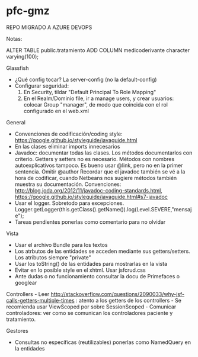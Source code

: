 # pfc-gmz

REPO MIGRADO A AZURE DEVOPS

Notas:

ALTER TABLE public.tratamiento
   ADD COLUMN medicoderivante character varying(100);

Glassfish
 - ¿Qué config tocar? La server-config (no la default-config)
 - Configurar seguridad: 
	1) En Security, tildar "Default Principal To Role Mapping"
	2) En el Realm/Dominio file, ir a manage users, y crear usuarios: colocar Group "manager", de modo que coincida con el rol configurado en el web.xml

General
 - Convenciones de codificación/coding style: https://google.github.io/styleguide/javaguide.html
 - En las clases eliminar imports innecesarios
 - Javadoc: documentar todas las clases. Los métodos documentarlos con criterio. 
		Getters y setters no es necesario. Métodos con nombres autoexplicativos tampoco. 
		Es bueno usar @link, pero no en la primer sentencia. Omitir @author
		Recordar que el javadoc también se vé a la hora de codificar, cuando Netbeans nos sugiere métodos también muestra su documentación.
		Convenciones: http://blog.joda.org/2012/11/javadoc-coding-standards.html, https://google.github.io/styleguide/javaguide.html#s7-javadoc
 - Usar el logger. Sobretodo para excepciones. Logger.getLogger(this.getClass().getName()).log(Level.SEVERE,"mensaje");
 - Tareas pendientes ponerlas como comentario para no olvidar

Vista
 - Usar el archivo Bundle para los textos
 - Los atrbutos de las entidades se acceden mediante sus getters/setters. Los atributos siempre "private"
 - Usar los toString() de las entidades para mostrarlas en la vista
 - Evitar en lo posible style en el xhtml. Usar jsfcrud.css
 - Ante dudas o no funcionamiento consultar la docu de Primefaces o googlear

Controllers
	- Leer http://stackoverflow.com/questions/2090033/why-jsf-calls-getters-multiple-times : atento a los getters de los controllers
	- Se recomienda usar ViewScoped por sobre SessionScoped
	- Comunicar controladores: ver como se comunican los controladores paciente y tratamiento. 
	
Gestores
 - Consultas no específicas (reutilizables) ponerlas como NamedQuery en la entidades
